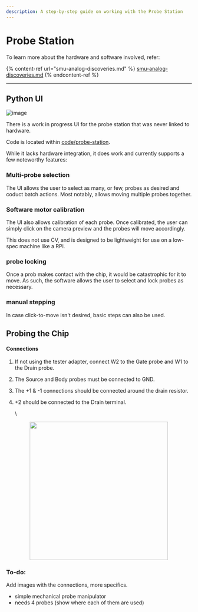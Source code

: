 ```yaml
---
description: A step-by-step guide on working with the Probe Station
---
```


# Probe Station

To learn more about the hardware and software involved, refer:

{% content-ref url="smu-analog-discoveries.md" %}
[smu-analog-discoveries.md](smu-analog-discoveries.md)
{% endcontent-ref %}

***

## Python UI

![image](https://github.com/hacker-fab/gitbook/assets/75909808/23034761-3d7e-4193-9aec-8a1a7fa75bc1)

There is a work in progress UI for the probe station that was never linked to hardware. 

Code is located within [code/probe-station](https://github.com/hacker-fab/code/tree/main/probe-station).

While it lacks hardware integration, it does work and currently supports a few noteworthy features:

### Multi-probe selection

The UI allows the user to select as many, or few, probes as desired and coduct batch actions. Most notably, allows moving multiple probes together.

### Software motor calibration

The UI also allows calibration of each probe. Once calibrated, the user can simply click on the camera preview and the probes will move accordingly. 

This does not use CV, and is designed to be lightweight for use on a low-spec machine like a RPi.

### probe locking

Once a prob makes contact with the chip, it would be catastrophic for it to move. As such, the software allows the user to select and lock probes as necessary. 

### manual stepping

In case click-to-move isn't desired, basic steps can also be used. 

## Probing the Chip

#### Connections

1. If not using the tester adapter, connect W2 to the Gate probe and W1 to the Drain probe.&#x20;
2. The Source and Body probes must be connected to GND.
3. The +1 & -1 connections should be connected around the drain resistor.&#x20;
4.  \+2 should be connected to the Drain terminal.&#x20;

    \


    <figure><img src="https://lh7-us.googleusercontent.com/RVLy73TuwDT9tbta7JIvf5rEiP-TORkkIragPhurHYfslcNDSV-4C60WChCPl45eIKaZN0s17kRqv0q0qx1-EXlomTFoZFzObAOAsUEncwBJyFFgY3VF418jJJvnbRPWXohWKTfKOEFh" alt="" width="375"><figcaption></figcaption></figure>

### To-do:

Add images with the connections, more specifics.

* simple mechanical probe manipulator
* needs 4 probes (show where each of them are used)

